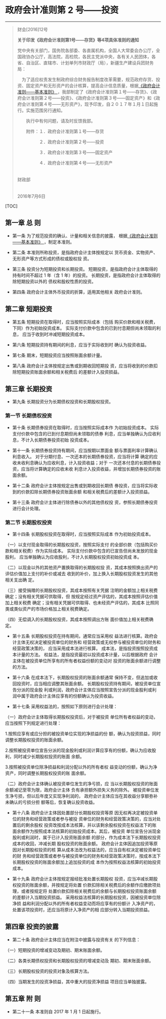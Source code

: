 # 政府会计准则第 2 号——投资
-------------------

> 财会[2016]12号 
>
> **关于印发《政府会计准则第1号——存货》等4项具体准则的通知**
>
> 党中央有关部门，国务院各部委、各直属机构，全国人大常委会办公厅，全国政协办公厅，高法院，高检院，各民主党派中央，各有关人民团体，各省、自治区、直辖市、计划单列市财政厅（局），新疆生产建设兵团财务局： 
>
>  　为了适应权责发生制政府综合财务报告制度改革需要，规范政府存货、投资、固定资产和无形资产的会计核算，提高会计信息质量，根据[《政府会计准则——基本准则》 ](00.md)，我部制定了《政府会计准则第１号——存货》、《政府会计准则第２号——投资》、《政府会计准则第３号——固定资产》和《政府会计准则第４号——无形资产》，现予印发，自２０１７年１月１日起施行。实施范围另行通知。 
>
> 　　执行中有何问题，请及时反馈我部。 
>
> 　　附件：１．政府会计准则第１号——存货 
>
> 　　　　　２．政府会计准则第２号——投资 
>
> 　　　　　３．政府会计准则第３号——固定资产 
>
> 　　　　　４．政府会计准则第４号——无形资产 
>
> 　　　　　　　　　　　　　　　　　　　　　　　　　　　　　　　　　财政部 
>
> 　　　　　　　　　　　　　　　　　　　　　　　　　　　　　　　  2016年7月6日 

[TOC]



## 第一章 总 则 

* 第一条 为了规范投资的确认、计量和相关信息的披露， 根据[《政府会计准则——基本准则》 ](00.md)，制定本准则。

* 第二条 本准则所称投资，是指政府会计主体按规定以 货币资金、实物资产、无形资产等方式形成的债权或股权投 资。 

* 第三条 投资分为短期投资和长期投资。 短期投资，是指政府会计主体取得的持有时间不超过 1 年（含 1 年）的投资。 长期投资，是指政府会计主体取得的除短期投资以外的 债权和股权性质的投资。 

* 第四条 政府会计主体外币投资的折算，适用其他相关 政府会计准则。 

## 第二章 短期投资 

* 第五条 短期投资在取得时，应当按照实际成本（包括 购买价款和相关税费，下同）作为初始投资成本。 实际支付价款中包含的已到付息期但尚未领取的利息， 应当于收到时冲减短期投资成本。 

* 第六条 短期投资持有期间的利息，应当于实际收到时 确认为投资收益。

* 第七条 期末，短期投资应当按照账面余额计量。

* 第八条 政府会计主体按规定出售或到期收回短期投 资，应当将收到的价款扣除短期投资账面余额和相关税费后 的差额计入投资损益。 

## 第三章 长期投资 

* 第九条 长期投资分为长期债权投资和长期股权投资。 
### 第一节 长期债权投资

* 第十条 长期债券投资在取得时，应当按照实际成本作 为初始投资成本。 实际支付价款中包含的已到付息期但尚未领取的债券 利息，应当单独确认为应收利息，不计入长期债券投资初始 投资成本。

* 第十一条 长期债券投资持有期间，应当按期以票面金 额与票面利率计算确认利息收入。 对于分期付息、一次还本的长期债券投资，应当将计算 确定的应收未收利息确认为应收利息，计入投资收益；对于 一次还本付息的长期债券投资，应当将计算确定的应收未收 利息计入投资收益，并增加长期债券投资的账面余额。

* 第十二条 政府会计主体按规定出售或到期收回长期债 券投资，应当将实际收到的价款扣除长期债券投资账面余额 和相关税费后的差额计入投资损益。

* 第十三条 政府会计主体进行除债券以外的其他债权投 资，参照长期债券投资进行会计处理。

### 第二节 长期股权投资

* 第十四条 长期股权投资在取得时，应当按照实际成本 作为初始投资成本。

 （一）以支付现金取得的长期股权投资，按照实际支付 的全部价款（包括购买价款和相关税费）作为实际成本。 实际支付价款中包含的已宣告但尚未发放的现金股利， 应当单独确认为应收股利，不计入长期股权投资初始投资成 本。 

（二）以现金以外的其他资产置换取得的长期股权投 资，其成本按照换出资产的评估价值加上支付的补价或减去 收到的补价，加上换入长期股权投资发生的其他相关支出确 定。 

（三）接受捐赠的长期股权投资，其成本按照有关凭据 注明的金额加上相关税费确定；没有相关凭据可供取得，但 按规定经过资产评估的，其成本按照评估价值加上相关税费 确定；没有相关凭据可供取得、也未经资产评估的，其成本  比照同类或类似资产的市场价格加上相关税费确定。 

（四）无偿调入的长期股权投资，其成本按照调出方账 面价值加上相关税费确定。

* 第十五条 长期股权投资在持有期间，通常应当采用权 益法进行核算。政府会计主体无权决定被投资单位的财务和 经营政策或无权参与被投资单位的财务和经营政策决策的， 应当采用成本法进行核算。 成本法，是指投资按照投资成本计量的方法。 权益法，是指投资最初以投资成本计量，以后根据政府 会计主体在被投资单位所享有的所有者权益份额的变动对 投资的账面余额进行调整的方法。 

* 第十六条 在成本法下，长期股权投资的账面余额通常 保持不变，但追加或收回投资时，应当相应调整其账面余额。 长期股权投资持有期间，被投资单位宣告分派的现金股 利或利润，政府会计主体应当按照宣告分派的现金股利或利 润中属于政府会计主体应享有的份额确认为投资收益。 

* 第十七条 采用权益法的，按照如下原则进行会计处理： 

（一）政府会计主体取得长期股权投资后，对于被投资 单位所有者权益的变动，应当按照下列规定进行处理：

 1.按照应享有或应分担的被投资单位实现的净损益的份 额，确认为投资损益，同时调整长期股权投资的账面余额。

 2.按照被投资单位宣告分派的现金股利或利润计算应享有的份额，确认为应收股利，同时减少长期股权投资的账面 余额。 

 3.按照被投资单位除净损益和利润分配以外的所有者权 益变动的份额，确认为净资产，同时调整长期股权投资的账 面余额。 

（二）政府会计主体确认被投资单位发生的净亏损，应 当以长期股权投资的账面余额减记至零为限，政府会计主体 负有承担额外损失义务的除外。 被投资单位发生净亏损，但以后年度又实现净利润的， 政府会计主体应当在其收益分享额弥补未确认的亏损分担 额等后，恢复确认投资收益。 

* 第十八条 政府会计主体因处置部分长期股权投资等原 因无权再决定被投资单位的财务和经营政策或者参与被投 资单位的财务和经营政策决策的，应当对处置后的剩余股权 投资改按成本法核算，并以该剩余股权投资在权益法下的账 面余额作为按照成本法核算的初始投资成本。其后，被投资 单位宣告分派现金股利或利润时，属于已计入投资账面余额 的部分，作为成本法下长期股权投资成本的收回，冲减长期 股权投资的账面余额。 政府会计主体因追加投资等原因对长期股权投资的核 算从成本法改为权益法的，应当自有权决定被投资单位的财 务和经营政策或者参与被投资单位的财务和经营政策决策时，按成本法下长期股权投资的账面余额加上追加投资的成 本作为按照权益法核算的初始投资成本。 

* 第十九条 政府会计主体按规定报经批准处置长期股权 投资，应当冲减长期股权投资的账面余额，并按规定将处置 价款扣除相关税费后的余额作应缴款项处理，或者按规定将 处置价款扣除相关税费后的余额与长期股权投资账面余额 的差额计入当期投资损益。 采用权益法核算的长期股权投资，因被投资单位除净损 益和利润分配以外的所有者权益变动而将应享有的份额计 入净资产的，处置该项投资时，还应当将原计入净资产的相 应部分转入当期投资损益。

## 第四章 投资的披露 

* 第二十条 政府会计主体应当在附注中披露与投资有关 的下列信息： 

（一）短期投资的增减变动及期初、期末账面余额。 

（二）各类长期债权投资和长期股权投资的增减变动及 期初、期末账面余额。 

（三）长期股权投资的投资对象及核算方法。

（四）当期发生的投资净损益，其中重大的投资净损益 项目应当单独披露。

## 第五章 附 则 

* 第二十一条 本准则自 2017 年 1 月 1 日起施行。